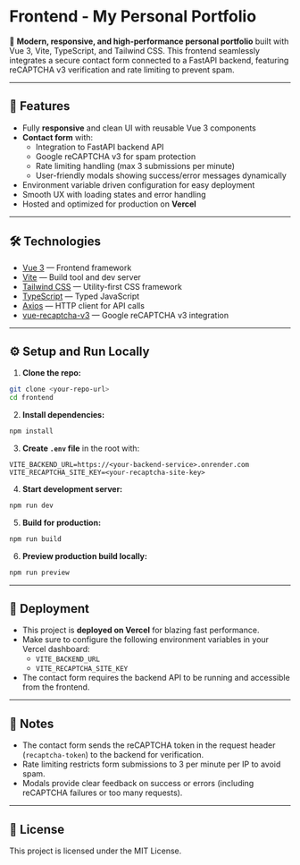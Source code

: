 
# Frontend - My Personal Portfolio

🚀 **Modern, responsive, and high-performance personal portfolio** built with Vue 3, Vite, TypeScript, and Tailwind CSS. This frontend seamlessly integrates a secure contact form connected to a FastAPI backend, featuring reCAPTCHA v3 verification and rate limiting to prevent spam.

---

## 🌟 Features

- Fully **responsive** and clean UI with reusable Vue 3 components  
- **Contact form** with:  
  - Integration to FastAPI backend API  
  - Google reCAPTCHA v3 for spam protection  
  - Rate limiting handling (max 3 submissions per minute)  
  - User-friendly modals showing success/error messages dynamically  
- Environment variable driven configuration for easy deployment  
- Smooth UX with loading states and error handling  
- Hosted and optimized for production on **Vercel**

---

## 🛠 Technologies

- [Vue 3](https://vuejs.org/) — Frontend framework  
- [Vite](https://vitejs.dev/) — Build tool and dev server  
- [Tailwind CSS](https://tailwindcss.com/) — Utility-first CSS framework  
- [TypeScript](https://www.typescriptlang.org/) — Typed JavaScript  
- [Axios](https://axios-http.com/) — HTTP client for API calls  
- [vue-recaptcha-v3](https://github.com/ambians/vue-recaptcha-v3) — Google reCAPTCHA v3 integration

---

## ⚙️ Setup and Run Locally

1. **Clone the repo:**

```bash
git clone <your-repo-url>
cd frontend
```

2. **Install dependencies:**

```bash
npm install
```

3. **Create `.env` file** in the root with:

```env
VITE_BACKEND_URL=https://<your-backend-service>.onrender.com
VITE_RECAPTCHA_SITE_KEY=<your-recaptcha-site-key>
```

4. **Start development server:**

```bash
npm run dev
```

5. **Build for production:**

```bash
npm run build
```

6. **Preview production build locally:**

```bash
npm run preview
```

---

## 🚀 Deployment

- This project is **deployed on Vercel** for blazing fast performance.  
- Make sure to configure the following environment variables in your Vercel dashboard:  
  - `VITE_BACKEND_URL`  
  - `VITE_RECAPTCHA_SITE_KEY`  
- The contact form requires the backend API to be running and accessible from the frontend.

---

## 📝 Notes

- The contact form sends the reCAPTCHA token in the request header (`recaptcha-token`) to the backend for verification.  
- Rate limiting restricts form submissions to 3 per minute per IP to avoid spam.  
- Modals provide clear feedback on success or errors (including reCAPTCHA failures or too many requests).  

---

## 📄 License

This project is licensed under the MIT License.
